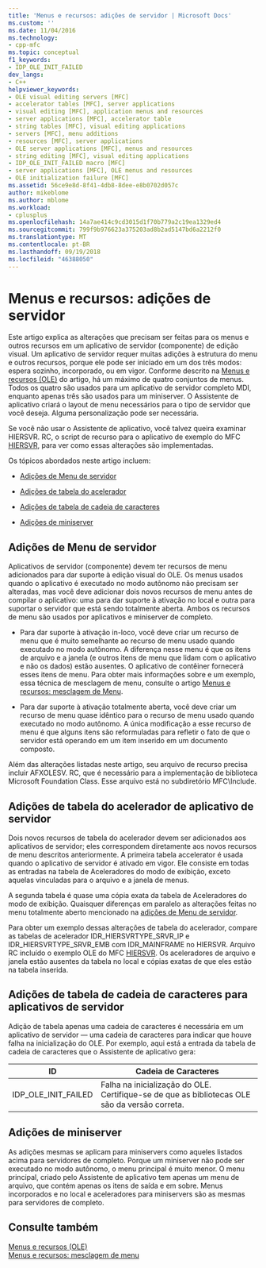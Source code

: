 ```yaml
---
title: 'Menus e recursos: adições de servidor | Microsoft Docs'
ms.custom: ''
ms.date: 11/04/2016
ms.technology:
- cpp-mfc
ms.topic: conceptual
f1_keywords:
- IDP_OLE_INIT_FAILED
dev_langs:
- C++
helpviewer_keywords:
- OLE visual editing servers [MFC]
- accelerator tables [MFC], server applications
- visual editing [MFC], application menus and resources
- server applications [MFC], accelerator table
- string tables [MFC], visual editing applications
- servers [MFC], menu additions
- resources [MFC], server applications
- OLE server applications [MFC], menus and resources
- string editing [MFC], visual editing applications
- IDP_OLE_INIT_FAILED macro [MFC]
- server applications [MFC], OLE menus and resources
- OLE initialization failure [MFC]
ms.assetid: 56ce9e8d-8f41-4db8-8dee-e8b0702d057c
author: mikeblome
ms.author: mblome
ms.workload:
- cplusplus
ms.openlocfilehash: 14a7ae414c9cd3015d1f70b779a2c19ea1329ed4
ms.sourcegitcommit: 799f9b976623a375203ad8b2ad5147bd6a2212f0
ms.translationtype: MT
ms.contentlocale: pt-BR
ms.lasthandoff: 09/19/2018
ms.locfileid: "46388050"
---
```

# <a name="menus-and-resources-server-additions"></a>Menus e recursos: adições de servidor

Este artigo explica as alterações que precisam ser feitas para os menus e outros recursos em um aplicativo de servidor (componente) de edição visual. Um aplicativo de servidor requer muitas adições à estrutura do menu e outros recursos, porque ele pode ser iniciado em um dos três modos: espera sozinho, incorporado, ou em vigor. Conforme descrito na [Menus e recursos (OLE)](../mfc/menus-and-resources-ole.md) do artigo, há um máximo de quatro conjuntos de menus. Todos os quatro são usados para um aplicativo de servidor completo MDI, enquanto apenas três são usados para um miniserver. O Assistente de aplicativo criará o layout de menu necessários para o tipo de servidor que você deseja. Alguma personalização pode ser necessária.

Se você não usar o Assistente de aplicativo, você talvez queira examinar HIERSVR. RC, o script de recurso para o aplicativo de exemplo do MFC [HIERSVR](../visual-cpp-samples.md), para ver como essas alterações são implementadas.

Os tópicos abordados neste artigo incluem:

- [Adições de Menu de servidor](#_core_server_menu_additions)

- [Adições de tabela do acelerador](#_core_server_application_accelerator_table_additions)

- [Adições de tabela de cadeia de caracteres](../mfc/menus-and-resources-container-additions.md)

- [Adições de miniserver](#_core_mini.2d.server_additions)

##  <a name="_core_server_menu_additions"></a> Adições de Menu de servidor

Aplicativos de servidor (componente) devem ter recursos de menu adicionados para dar suporte à edição visual do OLE. Os menus usados quando o aplicativo é executado no modo autônomo não precisam ser alteradas, mas você deve adicionar dois novos recursos de menu antes de compilar o aplicativo: uma para dar suporte à ativação no local e outra para suportar o servidor que está sendo totalmente aberta. Ambos os recursos de menu são usados por aplicativos e miniserver de completo.

- Para dar suporte à ativação in-loco, você deve criar um recurso de menu que é muito semelhante ao recurso de menu usado quando executado no modo autônomo. A diferença nesse menu é que os itens de arquivo e a janela (e outros itens de menu que lidam com o aplicativo e não os dados) estão ausentes. O aplicativo de contêiner fornecerá esses itens de menu. Para obter mais informações sobre e um exemplo, essa técnica de mesclagem de menu, consulte o artigo [Menus e recursos: mesclagem de Menu](../mfc/menus-and-resources-menu-merging.md).

- Para dar suporte à ativação totalmente aberta, você deve criar um recurso de menu quase idêntico para o recurso de menu usado quando executado no modo autônomo. A única modificação a esse recurso de menu é que alguns itens são reformuladas para refletir o fato de que o servidor está operando em um item inserido em um documento composto.

Além das alterações listadas neste artigo, seu arquivo de recurso precisa incluir AFXOLESV. RC, que é necessário para a implementação de biblioteca Microsoft Foundation Class. Esse arquivo está no subdiretório MFC\Include.

##  <a name="_core_server_application_accelerator_table_additions"></a> Adições de tabela do acelerador de aplicativo de servidor

Dois novos recursos de tabela do acelerador devem ser adicionados aos aplicativos de servidor; eles correspondem diretamente aos novos recursos de menu descritos anteriormente. A primeira tabela accelerator é usada quando o aplicativo de servidor é ativado em vigor. Ele consiste em todas as entradas na tabela de Aceleradores do modo de exibição, exceto aquelas vinculadas para o arquivo e a janela de menus.

A segunda tabela é quase uma cópia exata da tabela de Aceleradores do modo de exibição. Quaisquer diferenças em paralelo as alterações feitas no menu totalmente aberto mencionado na [adições de Menu de servidor](#_core_server_menu_additions).

Para obter um exemplo dessas alterações de tabela do acelerador, compare as tabelas de acelerador IDR_HIERSVRTYPE_SRVR_IP e IDR_HIERSVRTYPE_SRVR_EMB com IDR_MAINFRAME no HIERSVR. Arquivo RC incluído o exemplo OLE do MFC [HIERSVR](../visual-cpp-samples.md). Os aceleradores de arquivo e janela estão ausentes da tabela no local e cópias exatas de que eles estão na tabela inserida.

##  <a name="_core_string_table_additions_for_server_applications"></a> Adições de tabela de cadeia de caracteres para aplicativos de servidor

Adição de tabela apenas uma cadeia de caracteres é necessária em um aplicativo de servidor — uma cadeia de caracteres para indicar que houve falha na inicialização do OLE. Por exemplo, aqui está a entrada da tabela de cadeia de caracteres que o Assistente de aplicativo gera:

|ID|Cadeia de Caracteres|
|--------|------------|
|IDP_OLE_INIT_FAILED|Falha na inicialização do OLE. Certifique-se de que as bibliotecas OLE são da versão correta.|

##  <a name="_core_mini.2d.server_additions"></a> Adições de miniserver

As adições mesmas se aplicam para miniservers como aqueles listados acima para servidores de completo. Porque um miniserver não pode ser executado no modo autônomo, o menu principal é muito menor. O menu principal, criado pelo Assistente de aplicativo tem apenas um menu de arquivo, que contém apenas os itens de saída e em sobre. Menus incorporados e no local e aceleradores para miniservers são as mesmas para servidores de completo.

## <a name="see-also"></a>Consulte também

[Menus e recursos (OLE)](../mfc/menus-and-resources-ole.md)<br/>
[Menus e recursos: mesclagem de menu](../mfc/menus-and-resources-menu-merging.md)

